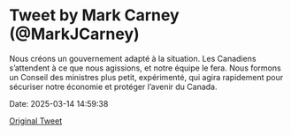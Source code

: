 # Tweet by Mark Carney (@MarkJCarney)

Nous créons un gouvernement adapté à la situation. Les Canadiens s’attendent à ce que nous agissions, et notre équipe le fera. Nous formons un Conseil des ministres plus petit, expérimenté, qui agira rapidement pour sécuriser notre économie et protéger l’avenir du Canada.

Date: 2025-03-14 14:59:38

[Original Tweet](https://x.com/MarkJCarney/status/1900562472991371581)
